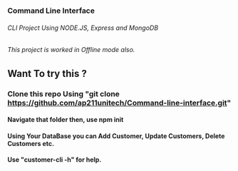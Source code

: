 ### Command Line Interface 

###### CLI Project Using NODE.JS, Express and MongoDB

###### This project is worked in Offline mode also.

## Want To try this ?

### Clone this repo Using "git clone https://github.com/ap211unitech/Command-line-interface.git"

#### Navigate that folder then, use npm init

#### Using Your DataBase you can Add Customer, Update Customers, Delete Customers etc.

#### Use "customer-cli -h" for help.